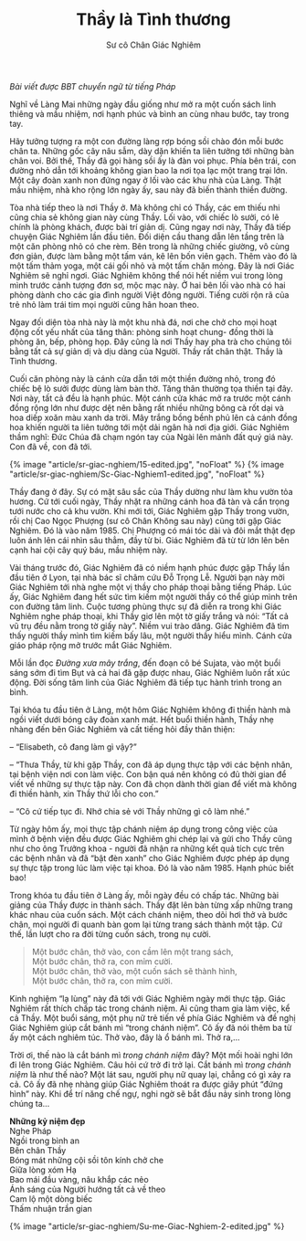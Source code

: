 ﻿---
title: Thầy là Tình thương
author: Sư cô Chân Giác Nghiêm
---

*Bài viết được BBT chuyển ngữ từ tiếng Pháp*
<!-- ## Ngày đầu về Làng -->

Nghĩ về Làng Mai những ngày đầu giống như mở ra một cuốn sách linh thiêng và mầu nhiệm, nơi hạnh phúc và bình an cùng nhau bước, tay trong tay. 

Hãy tưởng tượng ra một con đường làng rợp bóng sồi chào đón mỗi bước chân ta. Những gốc cây nâu sẫm, dày dặn khiến ta liên tưởng tới những bàn chân voi. Bởi thế, Thầy đã gọi hàng sồi ấy là đàn voi phục. Phía bên trái, con đường nhỏ dẫn tới khoảng không gian bao la nơi tọa lạc một trang trại lớn. Một cây đoàn xanh non đứng ngay ở lối vào các khu nhà của Làng. Thật mầu nhiệm, nhà kho rộng lớn ngày ấy, sau này đã biến thành thiền đường.

Tòa nhà tiếp theo là nơi Thầy ở. Mà không chỉ có Thầy, các em thiếu nhi cũng chia sẻ không gian này cùng Thầy. Lối vào, với chiếc lò sưởi, có lẽ chính là phòng khách, được bài trí giản dị. Cũng ngay nơi này, Thầy đã tiếp chuyện Giác Nghiêm lần đầu tiên. Đối diện cầu thang dẫn lên tầng trên là một căn phòng nhỏ có che rèm. Bên trong là những chiếc giường, vô cùng đơn giản, được làm bằng một tấm ván, kê lên bốn viên gạch. Thêm vào đó là một tấm thảm yoga, một cái gối nhỏ và một tấm chăn mỏng. Đây là nơi Giác Nghiêm sẽ nghỉ ngơi. Giác Nghiêm không thể nói hết niềm vui trong lòng mình trước cảnh tượng đơn sơ, mộc mạc này. Ở hai bên lối vào nhà có hai phòng dành cho các gia đình người Việt đông người. Tiếng cười rộn rã của trẻ nhỏ làm trái tim mọi người cũng hân hoan theo. 

Ngay đối diện tòa nhà này là một khu nhà đá, nơi che chở cho mọi hoạt động cốt yếu nhất của tăng thân: phòng sinh hoạt chung- đồng thời là phòng ăn, bếp, phòng họp. Đây cũng là nơi Thầy hay pha trà cho chúng tôi bằng tất cả sự giản dị và dịu dàng của Người. Thầy rất chân thật. Thầy là Tình thương. 

Cuối căn phòng này là cánh cửa dẫn tới một thiền đường nhỏ, trong đó chiếc bệ lò sưởi được dùng làm bàn thờ. Tăng thân thường tọa thiền tại đây. Nơi này, tất cả đều là hạnh phúc. Một cánh cửa khác mở ra trước một cánh đồng rộng lớn như được dệt nên bằng rất nhiều những bông cà rốt dại và hoa diếp xoăn màu xanh da trời. Mây trắng bồng bềnh phủ lên cả cánh đồng hoa khiến người ta liên tưởng tới một dải ngân hà nơi địa giới. Giác Nghiêm thầm nghĩ: Đức Chúa đã chạm ngón tay của Ngài lên mảnh đất quý giá này. Con đã về, con đã tới. 

{% image "article/sr-giac-nghiem/15-edited.jpg", "noFloat" %}
{% image "article/sr-giac-nghiem/Sc-Giac-Nghiem1-edited.jpg", "noFloat" %}

Thầy đang ở đây. Sự có mặt sâu sắc của Thầy dường như làm khu vườn tỏa hương. Cứ tới cuối ngày, Thầy nhặt ra những cánh hoa đã tàn và cẩn trọng tưới nước cho cả khu vườn. Khi mới tới, Giác Nghiêm gặp Thầy trong vườn, rồi chị Cao Ngọc Phượng (sư cô Chân Không sau này) cũng tới gặp Giác Nghiêm. Đó là vào năm 1985. Chị Phượng có mái tóc dài và đôi mắt thật đẹp luôn ánh lên cái nhìn sâu thẳm, đầy từ bi. Giác Nghiêm đã từ từ lớn lên bên cạnh hai cội cây quý báu, mầu nhiệm này.

Vài tháng trước đó, Giác Nghiêm đã có niềm hạnh phúc được gặp Thầy lần đầu tiên ở Lyon, tại nhà bác sĩ châm cứu Đỗ Trọng Lễ. Người bạn này mời Giác Nghiêm tới nhà nghe một vị thầy cho pháp thoại bằng tiếng Pháp. Lúc ấy, Giác Nghiêm đang hết sức tìm kiếm một người thầy có thể giúp mình trên con đường tâm linh. Cuộc tương phùng thực sự đã diễn ra trong khi Giác Nghiêm nghe pháp thoại, khi Thầy giơ lên một tờ giấy trắng và nói: “Tất cả vũ trụ đều nằm trong tờ giấy này”. Niềm vui trào dâng. Giác Nghiêm đã tìm thấy người thầy mình tìm kiếm bấy lâu, một người thầy hiểu mình. Cánh cửa giáo pháp rộng mở trước mắt Giác Nghiêm.  

Mỗi lần đọc *Đường xưa mây trắng*, đến đoạn cô bé Sujata, vào một buổi sáng sớm đi tìm Bụt và cả hai đã gặp được nhau, Giác Nghiêm luôn rất xúc động. Đời sống tâm linh của Giác Nghiêm đã tiếp tục hành trình trong an bình. 

Tại khóa tu đầu tiên ở Làng, một hôm Giác Nghiêm không đi thiền hành mà ngồi viết dưới bóng cây đoàn xanh mát. Hết buổi thiền hành, Thầy nhẹ nhàng đến bên Giác Nghiêm và cất tiếng hỏi đầy thân thiện: 

<div class="verse"><p>– “Elisabeth, cô đang làm gì vậy?”</p>

<p>– “Thưa Thầy, từ khi gặp Thầy, con đã áp dụng thực tập với các bệnh nhân, tại bệnh viện nơi con làm việc. Con bận quá nên không có đủ thời gian để viết về những sự thực tập này. Con đã chọn dành thời gian để viết mà không đi thiền hành, xin Thầy thứ lỗi cho con.”</p>

<p>– “Cô cứ tiếp tục đi. Nhớ chia sẻ với Thầy những gì cô làm nhé.”</p></div>

Từ ngày hôm ấy, mọi thực tập chánh niệm áp dụng trong công việc của mình ở bệnh viện đều được Giác Nghiêm ghi chép lại và gửi cho Thầy cũng như cho ông Trưởng khoa - người đã nhận ra những kết quả tích cực trên các bệnh nhân và đã “bật đèn xanh” cho Giác Nghiêm được phép áp dụng sự thực tập trong lúc làm việc tại khoa. Đó là vào năm 1985. Hạnh phúc biết bao!

Trong khóa tu đầu tiên ở Làng ấy, mỗi ngày đều có chấp tác. Những bài giảng của Thầy được in thành sách. Thầy đặt lên bàn từng xấp những trang khác nhau của cuốn sách. Một cách chánh niệm, theo dõi hơi thở và bước chân, mọi người đi quanh bàn gom lại từng trang sách thành một tập. Cứ thế, lần lượt cho ra đời từng cuốn sách, trong nụ cười. 

> Một bước chân, thở vào, con cầm lên một trang sách,  
> Một bước chân, thở ra, con mỉm cười.  
> Một bước chân, thở vào, một cuốn sách sẽ thành hình,  
> Một bước chân, thở ra, con mỉm cười.

Kinh nghiệm “lạ lùng” này đã tới với Giác Nghiêm ngày mới thực tập. Giác Nghiêm rất thích chấp tác trong chánh niệm. Ai cũng tham gia làm việc, kể cả Thầy. Một buổi sáng, một phụ nữ trẻ tiến về phía Giác Nghiêm và đề nghị Giác Nghiêm giúp cắt bánh mì “trong chánh niệm”. Cô ấy đã nói thêm ba từ ấy một cách nghiêm túc. Thở vào, đây là ổ bánh mì. Thở ra,…

Trời ơi, thế nào là cắt bánh mì *trong chánh niệm* đây? Một mối hoài nghi lớn đi lên trong Giác Nghiêm. Câu hỏi cứ trở đi trở lại. Cắt bánh mì *trong chánh niệm* là như thế nào? Một lát sau, người phụ nữ quay lại, chẳng có gì xảy ra cả. Cô ấy đã nhẹ nhàng giúp Giác Nghiêm thoát ra được giây phút “đứng hình” này. Khi để trí năng chế ngự, nghi ngờ sẽ bắt đầu nảy sinh trong lòng chúng ta… 

<div class="verse"><p><b>Những kỷ niệm đẹp</b><br/>
Nghe Pháp<br/>
Ngồi trong bình an<br/>
Bên chân Thầy<br/>
Bóng mát những cội sồi tôn kính chở che<br/>
Giữa lòng xóm Hạ<br/>
Bao mái đầu vàng, nâu khắp các nẻo<br/>
Ánh sáng của Người hướng tất cả về theo<br/>
Cam lộ một dòng biếc <br/>
Thấm nhuận trần gian</p></div>

<div class="article-end"></div>

{% image "article/sr-giac-nghiem/Su-me-Giac-Nghiem-2-edited.jpg" %}
